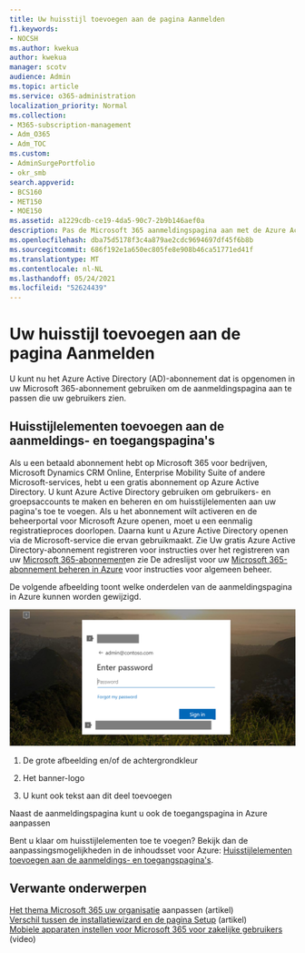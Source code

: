 ```yaml
---
title: Uw huisstijl toevoegen aan de pagina Aanmelden
f1.keywords:
- NOCSH
ms.author: kwekua
author: kwekua
manager: scotv
audience: Admin
ms.topic: article
ms.service: o365-administration
localization_priority: Normal
ms.collection:
- M365-subscription-management
- Adm_O365
- Adm_TOC
ms.custom:
- AdminSurgePortfolio
- okr_smb
search.appverid:
- BCS160
- MET150
- MOE150
ms.assetid: a1229cdb-ce19-4da5-90c7-2b9b146aef0a
description: Pas de Microsoft 365 aanmeldingspagina aan met de Azure Active Directory. U kunt een afbeelding, een logo en tekst toevoegen aan de aanmeldingspagina.
ms.openlocfilehash: dba75d5178f3c4a879ae2cdc9694697df45f6b8b
ms.sourcegitcommit: 686f192e1a650ec805fe8e908b46ca51771ed41f
ms.translationtype: MT
ms.contentlocale: nl-NL
ms.lasthandoff: 05/24/2021
ms.locfileid: "52624439"
---
```

# <a name="add-your-company-branding-to-the-sign-in-page"></a>Uw huisstijl toevoegen aan de pagina Aanmelden

 U kunt nu het Azure Active Directory (AD)-abonnement dat is opgenomen in uw Microsoft 365-abonnement gebruiken om de aanmeldingspagina aan te passen die uw gebruikers zien. 
  
## <a name="add-company-branding-to-your-sign-in-page-and-access-panel-pages"></a>Huisstijlelementen toevoegen aan de aanmeldings- en toegangspagina's

Als u een betaald abonnement hebt op Microsoft 365 voor bedrijven, Microsoft Dynamics CRM Online, Enterprise Mobility Suite of andere Microsoft-services, hebt u een gratis abonnement op Azure Active Directory. U kunt Azure Active Directory gebruiken om gebruikers- en groepsaccounts te maken en beheren en om huisstijlelementen aan uw pagina's toe te voegen. Als u het abonnement wilt activeren en de beheerportal voor Microsoft Azure openen, moet u een eenmalig registratieproces doorlopen. Daarna kunt u Azure Active Directory openen via de Microsoft-service die ervan gebruikmaakt. Zie Uw gratis Azure Active Directory-abonnement registreren voor instructies over het registreren van uw [Microsoft 365-abonnement](../../compliance/use-your-free-azure-ad-subscription-in-office-365.md)en zie De adreslijst voor uw [Microsoft 365-abonnement beheren in Azure](/azure/active-directory/fundamentals/active-directory-how-subscriptions-associated-directory) voor instructies voor algemeen beheer. 
  
De volgende afbeelding toont welke onderdelen van de aanmeldingspagina in Azure kunnen worden gewijzigd.
  
![Gebieden van de aanmeldingspagina die u kunt aanpassen.](../../media/screenshotbranding.png)
  
1. De grote afbeelding en/of de achtergrondkleur
    
2. Het banner-logo
    
3. U kunt ook tekst aan dit deel toevoegen
    
Naast de aanmeldingspagina kunt u ook de toegangspagina in Azure aanpassen
  
Bent u klaar om huisstijlelementen toe te voegen? Bekijk dan de aanpassingsmogelijkheden in de inhoudsset voor Azure: [Huisstijlelementen toevoegen aan de aanmeldings- en toegangspagina's](/azure/active-directory/fundamentals/customize-branding).

## <a name="related-content"></a>Verwante onderwerpen

[Het thema Microsoft 365 uw organisatie](customize-your-organization-theme.md) aanpassen (artikel)\
[Verschil tussen de installatiewizard en de pagina Setup](o365-setup-wizard-and-setup-page.md) (artikel)\
[Mobiele apparaten instellen voor Microsoft 365 voor zakelijke gebruikers](../../business/set-up-mobile-devices.md) (video)